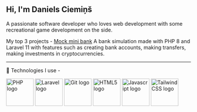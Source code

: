 ## Hi, I'm Daniels Ciemiņš

A passionate software developer who loves web development with some recreational game development on the side.

My top 3 projects - 
<a href="https://github.com/dacie-00/homework-final">Mock mini bank</a>
A bank simulation made with PHP 8 and Laravel 11 with features such as creating bank accounts, making transfers, making investments in cryptocurrencies.  

---

🧰 Technologies I use -
<p float="left">
  <img src="https://cdn.jsdelivr.net/gh/devicons/devicon@latest/icons/php/php-original.svg" alt="PHP logo" width="75" />
  <img src="https://cdn.jsdelivr.net/gh/devicons/devicon@latest/icons/laravel/laravel-original-wordmark.svg"  alt="Laravel logo" width="75" />
  <img src="https://cdn.jsdelivr.net/gh/devicons/devicon@latest/icons/git/git-original.svg"  alt="Git logo" width="75" />
  <img src="https://cdn.jsdelivr.net/gh/devicons/devicon@latest/icons/html5/html5-original.svg"  alt="HTML5 logo" width="75" />
  <img src="https://cdn.jsdelivr.net/gh/devicons/devicon@latest/icons/javascript/javascript-original.svg"  alt="Javascript logo" width="75" />
  <img src="https://cdn.jsdelivr.net/gh/devicons/devicon@latest/icons/tailwindcss/tailwindcss-original-wordmark.svg"  alt="TailwindCSS logo" width="75" />
</p>

